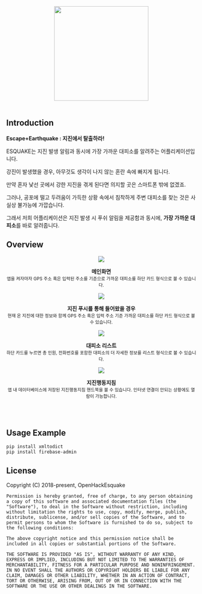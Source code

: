 <div align="middle">
<img src="https://github.com/esquake/esquake/blob/master/resources/readme.png" height="250px" >
</div>
<br/>

## Introduction
**Escape+Earthquake : 지진에서 탈출하라!**


ESQUAKE는  지진 발생 알림과 동시에 가장 가까운 대피소를 알려주는 어플리케이션입니다.

강진이 발생했을 경우, 아무것도 생각이 나지 않는 혼란 속에 빠지게 됩니다. 

만약 혼자 낯선 곳에서 강한 지진을 겪게 된다면 의지할 곳은 스마트폰 밖에 없겠죠. 

그러나, 공포에 떨고 두려움이 가득한 상황 속에서 침착하게 주변 대피소를 찾는 것은 사실상 불가능에 가깝습니다. 

그래서 저희 어플리케이션은 지진 발생 시 푸쉬 알림을 제공함과 동시에, **가장 가까운 대피소**를 바로 알려줍니다.

## Overview


<p align="center">
<img src="https://github.com/esquake/esquake/blob/master/resources/myLoca.png">
</p>
<p align="center">
  <b>메인화면</b>
  <br/>
  <sub>앱을 켜자마자 GPS 주소 혹은 입력된 주소를 기준으로 가까운 대피소를 하단 카드 형식으로 볼 수 있습니다.</sub>
</p>

<p align="center">
<img src="https://github.com/esquake/esquake/blob/master/resources/popup.png">
</p>

<p align="center">
  <b>지진 푸시를 통해 들어왔을 경우</b>
  <br/>
  <sub>현재 온 지진에 대한 정보와 함께 GPS 주소 혹은 입력 주소 기준 가까운 대피소를 하단 카드 형식으로 볼 수 있습니다. </sub>
</p>


<p align="center">
<img src="https://github.com/esquake/esquake/blob/master/resources/shelterlist.png">
</p>

<p align="center">
  <b>대피소 리스트</b>
  <br/>
  <sub>하단 카드를 누르면 총 인원, 전화번호를 포함한 대피소의 더 자세한 정보를 리스트 형식으로 볼 수 있습니다. </sub>
</p>


<p align="center">
<img src="https://github.com/esquake/esquake/blob/master/resources/eq_guide.png">
</p>

<p align="center">
  <b>지진행동지침</b>
  <br/>
  <sub>앱 내 데이터베이스에 저장된 지진행동지침 핸드북을 볼 수 있습니다. 인터넷 연결이 안되는 상황에도 열람이 가능합니다. </sub>
</p>


</br></br>

## Usage Example

```
pip install xmltodict
pip install firebase-admin
```

## License
Copyright (C) 2018-present,  OpenHackEsquake

```
Permission is hereby granted, free of charge, to any person obtaining a copy of this software and associated documentation files (the "Software"), to deal in the Software without restriction, including without limitation the rights to use, copy, modify, merge, publish, distribute, sublicense, and/or sell copies of the Software, and to permit persons to whom the Software is furnished to do so, subject to the following conditions:

The above copyright notice and this permission notice shall be included in all copies or substantial portions of the Software.

THE SOFTWARE IS PROVIDED "AS IS", WITHOUT WARRANTY OF ANY KIND, EXPRESS OR IMPLIED, INCLUDING BUT NOT LIMITED TO THE WARRANTIES OF MERCHANTABILITY, FITNESS FOR A PARTICULAR PURPOSE AND NONINFRINGEMENT. IN NO EVENT SHALL THE AUTHORS OR COPYRIGHT HOLDERS BE LIABLE FOR ANY CLAIM, DAMAGES OR OTHER LIABILITY, WHETHER IN AN ACTION OF CONTRACT, TORT OR OTHERWISE, ARISING FROM, OUT OF OR IN CONNECTION WITH THE SOFTWARE OR THE USE OR OTHER DEALINGS IN THE SOFTWARE.
